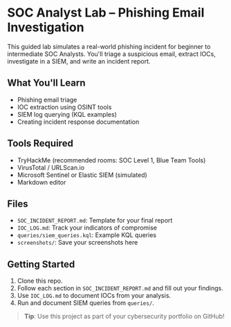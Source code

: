 # SOC Analyst Lab – Phishing Email Investigation

This guided lab simulates a real-world phishing incident for beginner to intermediate SOC Analysts. You'll triage a suspicious email, extract IOCs, investigate in a SIEM, and write an incident report.

## What You'll Learn
- Phishing email triage
- IOC extraction using OSINT tools
- SIEM log querying (KQL examples)
- Creating incident response documentation

## Tools Required
- TryHackMe (recommended rooms: SOC Level 1, Blue Team Tools)
- VirusTotal / URLScan.io
- Microsoft Sentinel or Elastic SIEM (simulated)
- Markdown editor

## Files
- `SOC_INCIDENT_REPORT.md`: Template for your final report
- `IOC_LOG.md`: Track your indicators of compromise
- `queries/siem_queries.kql`: Example KQL queries
- `screenshots/`: Save your screenshots here

## Getting Started
1. Clone this repo.
2. Follow each section in `SOC_INCIDENT_REPORT.md` and fill out your findings.
3. Use `IOC_LOG.md` to document IOCs from your analysis.
4. Run and document SIEM queries from `queries/`.

> **Tip**: Use this project as part of your cybersecurity portfolio on GitHub!

